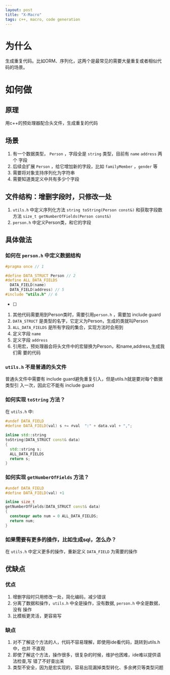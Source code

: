 ```yaml
---
layout: post
title: "X-Macro"
tags: c++, macro, code generation
---
```


# 为什么
生成重复代码。比如ORM、序列化，这两个是最常见的需要大量重复或者相似代码的场景。

# 如何做
## 原理
用c++的预处理器配合头文件，生成重复的代码

## 场景
1. 有一个数据类型， `Person` ，字段全是 `string` 类型，目前有 `name` `address` 两个
字段
2. 后续会扩展 `Person` ，给它增加新的字段，比如 `familyMember` ，`gender` 等
3. 需要将对象支持序列化为字符串
4. 需要知道类定义中共有多少个字段

## 文件结构：增删字段时，只修改一处
1. `utils.h` 中定义序列化方法 `string toString(Person const&)` 和获取字段数方法
   `size_t getNumberOfFields(Person const&)`
2. `person.h` 中定义Person类，和它的字段

## 具体做法
### 如何在 `person.h` 中定义数据结构
```c++
#pragma once // 1

#define DATA_STRUCT Person // 2
#define ALL_DATA_FIELDS                                                        \ // 3
  DATA_FIELD(name)                                                             \ // 4
  DATA_FIELD(address) // 5
#include "utils.h" // 6
```
  * [ ] 
1. 其他代码需要用到Person类时，需要引用`person.h` ，需要加 include guard
2. `DATA_STRUCT` 是类型的名字，它定义为Person，生成的类就叫Person
3. `ALL_DATA_FIELDS` 是所有字段的集合，实现方法时会用到
4. 定义字段 `name`
5. 定义字段 `address`
6. 引用宏，预处理器会将头文件中的宏替换为Person，和name,address,生成我们需
   要的代码

### `utils.h` 不是普通的头文件
普通头文件中需要有 include guard避免重复引入，但是utils.h就是要对每个数据类型引
入一次，因此它不能有 include guard

### 如何实现 `toString` 方法？
在 `utils.h` 中:

``` c++
#undef DATA_FIELD
#define DATA_FIELD(val) s += #val  ":" + data.val + ",";

inline std::string
toString(DATA_STRUCT const& data)
{
  std::string s;
  ALL_DATA_FIELDS
  return s;
}
```


### 如何实现 `getNumberOfFields` 方法？

```c++
#undef DATA_FIELD
#define DATA_FIELD(val) +1

inline size_t
getNumberOfFields(DATA_STRUCT const& data)
{
  constexpr auto num = 0 ALL_DATA_FIELDS;
  return num;
}
```

### 如果需要有更多的操作，比如生成sql，怎么办？
在 `utils.h` 中定义更多的操作，重新定义 `DATA_FIELD` 为需要的操作

## 优缺点
### 优点
1. 增删字段时只用修改一处，简化编码，减少错误
2. 分离了数据和操作，`utils.h` 中全是操作，没有数据, `person.h` 中全是数据，没有
   操作
3. 比模板更灵活，更容易写

### 缺点
1. 对不了解这个方法的人，代码不容易理解，即使用ide看代码，跳转到utils.h中，也并
   不直观
2. 即使了解这个方法，操作很多，很复杂的时候，维护也困难，ide难以提供语法检查,写
   错了不好查出来
3. 类型不安全，因为是宏实现的，容易出现漏掉类型转化、多余拷贝等类型问题

